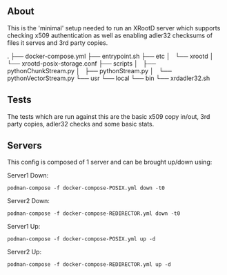 
## About

This is the 'minimal' setup needed to run an XRootD server which supports checking x509 authentication as well as enabling adler32 checksums of files it serves and 3rd party copies.

.
├── docker-compose.yml
├── entrypoint.sh
├── etc
│   └── xrootd
│       └── xrootd-posix-storage.conf
├── scripts
│   ├── pythonChunkStream.py
│   ├── pythonStream.py
│   └── pythonVectorStream.py
└── usr
    └── local
        └── bin
            └── xrdadler32.sh

## Tests

The tests which are run against this are the basic x509 copy in/out, 3rd party copies, adler32 checks and some basic stats.

## Servers

This config is composed of 1 server and can be brought up/down using:

Server1 Down:
```
podman-compose -f docker-compose-POSIX.yml down -t0
```

Server2 Down:
```
podman-compose -f docker-compose-REDIRECTOR.yml down -t0
```

Server1 Up:
```
podman-compose -f docker-compose-POSIX.yml up -d
```

Server2 Up:
```
podman-compose -f docker-compose-REDIRECTOR.yml up -d
```

